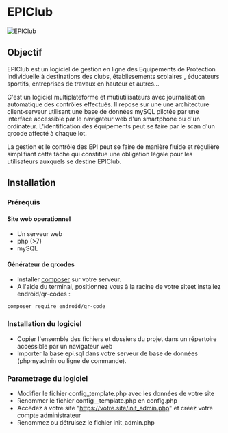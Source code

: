 # EPIClub
![EPIClub](https://epiclub.fr/wp-content/uploads/2025/08/cropped-EPIClub-e1755818346875.png)
## Objectif
EPIClub est un logiciel de gestion en ligne des Equipements de Protection Individuelle à destinations des clubs, établissements scolaires 
, éducateurs sportifs, entreprises de travaux en hauteur et autres... 

C'est un logiciel multiplateforme et mutiutilisateurs avec journalisation automatique des contrôles effectués.
Il repose sur une une architecture client-serveur utilisant une base de données mySQL pilotée par une interface accessible par le navigateur web d'un smartphone ou d'un ordinateur.
L'identification des équipements peut se faire par le scan d'un qrcode affecté à chaque lot. 

La gestion et le contrôle des EPI peut se faire de manière fluide et régulière simplifiant cette tâche qui constitue une obligation légale pour les utilisateurs auxquels se destine EPIClub.
## Installation
### Prérequis
#### Site web operationnel
* Un serveur web
* php (>7)
* mySQL
#### Générateur de qrcodes
* Installer [composer](https://getcomposer.org/) sur votre serveur.
* A l'aide du terminal, positionnez vous à la racine de votre siteet installez endroid/qr-codes :
```
composer require endroid/qr-code
```
### Installation du logiciel
* Copier l'ensemble des fichiers et dossiers du projet dans un répertoire accessible par un navigateur web
* Importer la base epi.sql dans votre serveur de base de données (phpmyadmin ou ligne de commande).
### Parametrage du logiciel
* Modifier le fichier config_template.php avec les données de votre site
* Renommer le fichier config__template.php en config.php
* Accédez à votre site "https://votre.site/init_admin.php" et crééz votre compte administrateur
* Renommez ou détruisez le fichier init_admin.php